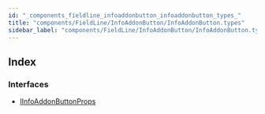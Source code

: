 ```yaml
---
id: "_components_fieldline_infoaddonbutton_infoaddonbutton_types_"
title: "components/FieldLine/InfoAddonButton/InfoAddonButton.types"
sidebar_label: "components/FieldLine/InfoAddonButton/InfoAddonButton.types"
---
```


## Index

### Interfaces

* [IInfoAddonButtonProps](../interfaces/_components_fieldline_infoaddonbutton_infoaddonbutton_types_.iinfoaddonbuttonprops.md)
